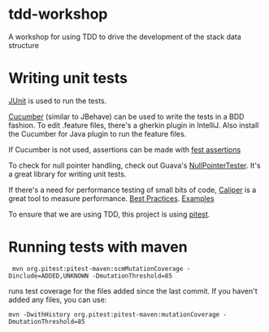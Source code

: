 # tdd-workshop
A workshop for using TDD to drive the development of the stack data structure

# Writing unit tests

[JUnit](http://junit.org/junit4/) is used to run the tests.

[Cucumber](https://cucumber.io/docs/reference#step-definitions) (similar to JBehave) can be used to write the tests in a BDD fashion. To edit .feature files, there's a gherkin plugin in IntelliJ. Also install the Cucumber for Java plugin to run the feature files.

If Cucumber is not used, assertions can be made with [fest assertions](https://github.com/alexruiz/fest-assert-2.x/wiki/One-minute-starting-guide)

To check for null pointer handling, check out Guava's [NullPointerTester](https://github.com/google/guava/blob/master/guava-testlib/src/com/google/common/testing/NullPointerTester.java). It's a great library for writing unit tests.

If there's a need for performance testing of small bits of code, [Caliper](https://github.com/google/caliper/wiki/JavaMicrobenchmarks) is a great tool to measure performance. [Best Practices](https://github.com/google/caliper/wiki/BestPractices). [Examples](https://github.com/google/caliper/blob/master/caliper-examples/src/main/java/examples/ContainsBenchmark.java)

To ensure that we are using TDD, this project is using [pitest](http://pitest.org/).

# Running tests with maven
` mvn org.pitest:pitest-maven:scmMutationCoverage -Dinclude=ADDED,UNKNOWN -DmutationThreshold=85`

runs test coverage for the files added since the last commit. If you haven't added any files, you can use:

`mvn -DwithHistory org.pitest:pitest-maven:mutationCoverage -DmutationThreshold=85`
